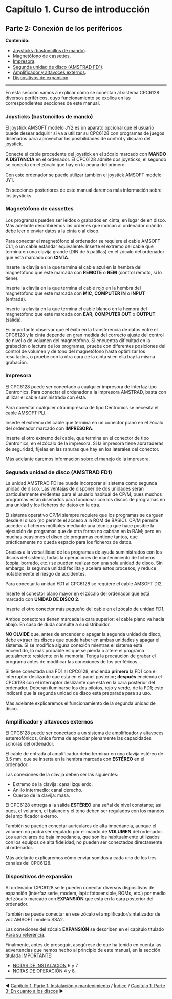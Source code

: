 # Capítulo 1. Curso de introducción 

## Parte 2: Conexión de los periféricos

**Contenido:**
* [Joysticks (bastoncillos de mando)](#joysticks-bastoncillos-de-mando).
* [Magnetófono de cassettes](#magnetófono-de-cassettes).
* [Impresora](#impresora).
* [Segunda unidad de disco (AMSTRAD FD1)](#segunda-unidad-de-disco-amstrad-fd1).
* [Amplificador y altavoces externos](#amplificador-y-altavoces-externos).
* [Dispositivos de expansión](#dispositivos-de-expansión).

***

En esta sección vamos a explicar cómo se conectan al sistema CPC6128 diversos periféricos, cuyo funcionamiento se explica en las correspondientes secciones de este manual.

### Joysticks (bastoncillos de mando) 
El joystick AMSOFT modelo JY2 es un aparato opcional que el usuario puede desear adquirir si va a utilizar su CPC6128 con programas de juegos diseñados para aprovechar las posibilidades de control y disparo del joystick. 

Conecte el cable procedente del joystick en el zócalo marcado con **MANDO A DISTANCIA** en el ordenador. El CPC6128 admite dos joysticks; el segundo se conecta en el zócalo que hay en la peana del primero.

Con este ordenador se puede utilizar también el joystick AMSOFT modelo JY1.

En secciones posteriores de este manual daremos más información sobre los joysticks. 

### Magnetófono de cassettes 
Los programas pueden ser leídos o grabados en cinta, en lugar de en disco. Más adelante describiremos las órdenes que indican al ordenador cuándo debe leer o enviar datos a la cinta o al disco. 

Para conectar el magnetófono al ordenador se requiere el cable AMSOFT CL1, o un cable estándar equivalente. Inserte el extremo del cable que termina en una clavija grande (DIN de 5 patillas) en el zócalo del ordenador que está marcado con **CINTA**.

Inserte la clavija en la que termina el cable azul en la hembra del magnetófono que esté marcada con **REMOTE** o **REM** (control remoto, si lo tiene).

Inserte la clavija en la que termina el cable rojo en la hembra del magnetófono que esté marcada con **MIC**, **COMPUTER IN** o **INPUT** (entrada).

Inserte la clavija en la que termina el cable blanco en la hembra del magnetófono que esté marcada con **EAR**, **COMPUTER OUT** o **OUTPUT** (salida).

Es importante observar que el éxito en la transferencia de datos entre el CPC6128 y la cinta depende en gran medida del correcto ajuste del control de nivel o de volumen del magnetófono. Si encuentra dificultad en la grabación o lectura de los programas, pruebe con diferentes posiciones del control de volumen y de tono del magnetófono hasta optimizar los resultados, o pruebe con la otra cara de la cinta si en ella hay la misma grabación. 

### Impresora 
El CPC6128 puede ser conectado a cualquier impresora de interfaz tipo Centronics. Para conectar el ordenador a la impresora AMSTRAD, basta con utilizar el cable suministrado con ésta.

Para conectar cualquier otra impresora de tipo Centronics se necesita el cable AMSOFT PLI.

Inserte el extremo del cable que termina en un conector plano en el zócalo del ordenador marcado con **IMPRESORA**. 

Inserte el otro extremo del cable, que termina en el conector de tipo Centronics, en el zócalo de la impresora. Si la impresora tiene abrazaderas de seguridad, fíjelas en las ranuras que hay en los laterales del conector.

Más adelante daremos información sobre el manejo de la impresora. 

### Segunda unidad de disco (AMSTRAD FD1) 
La unidad AMSTRAD FDI se puede incorporar al sistema como segunda unidad de disco. Las ventajas de disponer de dos unidades serán particularmente evidentes para el usuario habitual de CP/M, pues muchos programas están diseñados para funcionar con los discos de programas en una unidad y los ficheros de datos en la otra. 

El sistema operativo CP/M siempre requiere que los programas se carguen desde el disco (no permite el acceso a la ROM de BASIC). CP/M permite acceder a ficheros múltiples mediante una técnica que hace posible la ejecución de programas que de otra forma no cabrían en la RAM; pero en muchas ocasiones el disco de programas contiene tantos, que prácticamente no queda espacio para los ficheros de datos. 

Gracias a la versatilidad de los programas de ayuda suministrados con los discos del sistema, todas la operaciones de mantenimiento de ficheros (copia, borrado, etc.) se pueden realizar con una sola unidad de disco. Sin embargo, la segunda unidad facilita y acelera estos procesos, y reduce notablemente el riesgo de accidentes. 

Para conectar la unidad FD1 al CPC6128 se requiere el cable AMSOFT DI2.

Inserte el conector plano mayor en el zócalo del ordenador que está marcado con **UNIDAD DE DISCO 2**. 

Inserte el otro conector más pequeño del cable en el zócalo de unidad FD1. 

Ambos conectores tienen marcada la cara superior; el cable plano va hacia abajo. En caso de duda consulte a su distribuidor. 

**NO OLVIDE** que, antes de encender o apagar la segunda unidad de disco, debe extraer los discos que pueda haber en ambas unidades y apagar el sistema. Si se modifica alguna conexión mientras el sistema está encendido, lo más probable es que se pierda o altere el programa actualmente residente en la memoria. Tenga la precaución de grabar el programa antes de modificar las conexiones de los periféricos.

Si tiene conectada una FD1 al CPC6128, encienda **primero** la FD1 con el interruptor deslizante que está en el panel posterior; **después** encienda el CPC6128 con el interruptor deslizante que está en la cara posterior del ordenador. Deberán iluminarse los dos pilotos, rojo y verde, de la FD1; esto indicará que la segunda unidad de disco está preparada para su uso. 

Más adelante explicaremos el funcionamiento de la segunda unidad de disco. 

### Amplificador y altavoces externos 
El CPC6128 puede ser conectado a un sistema de amplificador y altavoces estereofónicos, única forma de apreciar plenamente las capacidades sonoras del ordenador. 

El cable de entrada al amplificador debe terminar en una clavija estéreo de 3.5 mm, que se inserta en la hembra marcada con **ESTÉREO** en el ordenador. 

Las conexiones de la clavija deben ser las siguientes: 

* Extremo de la clavija: canal izquierdo. 
* Anillo intermedio: canal derecho. 
* Cuerpo de la clavija: masa. 

El CPC6128 entrega a la salida **ESTÉREO** una señal de nivel constante; así pues, el volumen, el balance y el tono deben ser regulados con los mandos del amplificador externo. 

También se pueden conectar auriculares de alta impedancia, aunque el volumen no podrá ser regulado por el mando de **VOLUMEN** del ordenador. Los auriculares de baja impedancia, que son los habitualmente utilizados con los equipos de alta fidelidad, no pueden ser conectados directamente al ordenador. 

Más adelante explicaremos cómo enviar sonidos a cada uno de los tres canales del CPC6128. 

### Dispositivos de expansión 
Al ordenador CPC6128 se le pueden conectar diversos dispositivos de expansión (interfaz serie, modem, lápiz fotosensible, ROMs, etc.) por medio del zócalo marcado con **EXPANSIÓN** que está en la cara posterior del ordenador.

También se puede conectar en ese zócalo el amplificador/sintetizador de voz AMSOFT modelo SSA2. 

Las conexiones del zócalo **EXPANSIÓN** se describen en el capítulo titulado [Para su referencia](7.00.-Capítulo-7.-Para-su-referencia).

Finalmente, antes de proseguir, asegúrese de que ha tenido en cuenta las advertencias que hemos hecho al principio de este manual, en la sección titulada [IMPORTANTE](0.02.-Importante): 

* [NOTAS DE INSTALACIÓN](0.02.-Importante#notas-de-instalación) 6 y 7.
* [NOTAS DE OPERACIÓN](0.02.-Importante#notas-de-operación) 4 y 8. 

***

&#9664; [Capítulo 1. Parte 1: Instalación y mantenimiento](1.01.-Instalación-y-mantenimiento)   /  [Índice](0.03.-Contenido)  /   [Capítulo 1. Parte 3: En cuanto a los discos](1.03.-En-cuanto-a-los-discos) &#9654;

